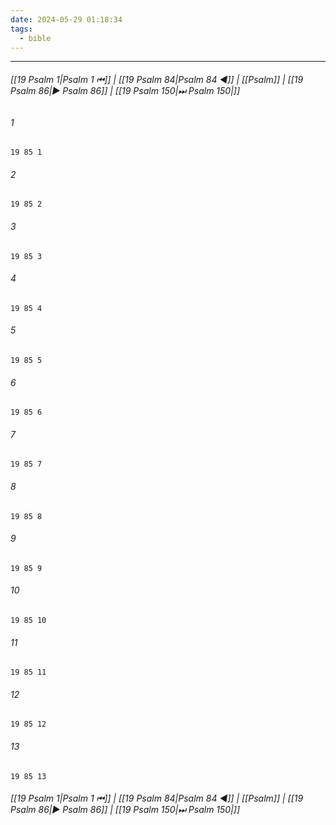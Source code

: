 ```yaml
---
date: 2024-05-29 01:18:34
tags:
  - bible
---
```

___

###### [[19 Psalm 1|Psalm 1 ⏮]] | [[19 Psalm 84|Psalm 84 ◀]] | [[Psalm]] | [[19 Psalm 86|▶ Psalm 86]] | [[19 Psalm 150|⏭ Psalm 150|]]

###### 1
``` verse
19 85 1 
```
###### 2
``` verse
19 85 2 
```
###### 3
``` verse
19 85 3 
```
###### 4
``` verse
19 85 4 
```
###### 5
``` verse
19 85 5 
```
###### 6
``` verse
19 85 6 
```
###### 7
``` verse
19 85 7 
```
###### 8
``` verse
19 85 8 
```
###### 9
``` verse
19 85 9 
```
###### 10
``` verse
19 85 10 
```
###### 11
``` verse
19 85 11 
```
###### 12
``` verse
19 85 12 
```
###### 13
``` verse
19 85 13 
```

###### [[19 Psalm 1|Psalm 1 ⏮]] | [[19 Psalm 84|Psalm 84 ◀]] | [[Psalm]] | [[19 Psalm 86|▶ Psalm 86]] | [[19 Psalm 150|⏭ Psalm 150|]]


